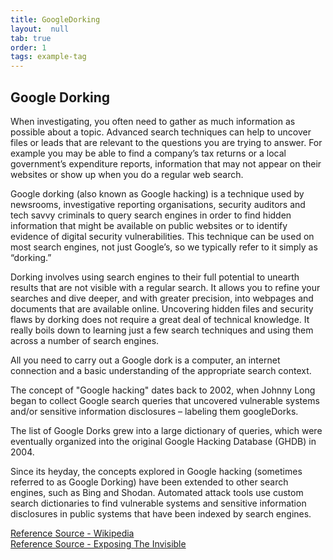 ```yaml
---
title: GoogleDorking
layout:  null
tab: true
order: 1
tags: example-tag
---
```


## Google Dorking

When investigating, you often need to gather as much information as possible about a topic. Advanced search techniques can help to uncover files or leads that are relevant to the questions you are trying to answer. For example you may be able to find a company’s tax returns or a local government’s expenditure reports, information that may not appear on their websites or show up when you do a regular web search.

Google dorking (also known as Google hacking) is a technique used by newsrooms, investigative reporting organisations, security auditors and tech savvy criminals to query search engines in order to find hidden information that might be available on public websites or to identify evidence of digital security vulnerabilities. This technique can be used on most search engines, not just Google’s, so we typically refer to it simply as “dorking.”

Dorking involves using search engines to their full potential to unearth results that are not visible with a regular search. It allows you to refine your searches and dive deeper, and with greater precision, into webpages and documents that are available online. Uncovering hidden files and security flaws by dorking does not require a great deal of technical knowledge. It really boils down to learning just a few search techniques and using them across a number of search engines.

All you need to carry out a Google dork is a computer, an internet connection and a basic understanding of the appropriate search context.

The concept of "Google hacking" dates back to 2002, when Johnny Long began to collect Google search queries that uncovered vulnerable systems and/or sensitive information disclosures – labeling them googleDorks.

The list of Google Dorks grew into a large dictionary of queries, which were eventually organized into the original Google Hacking Database (GHDB) in 2004.

Since its heyday, the concepts explored in Google hacking (sometimes referred to as Google Dorking) have been extended to other search engines, such as Bing and Shodan. Automated attack tools use custom search dictionaries to find vulnerable systems and sensitive information disclosures in public systems that have been indexed by search engines.

[Reference Source - Wikipedia](https://en.wikipedia.org/wiki/Google_hacking)
<br>
[Reference Source - Exposing The Invisible](https://kit.exposingtheinvisible.org/en/how/google-dorking.html)
